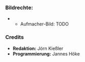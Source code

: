 ### Bildrechte:

- - Aufmacher-Bild: TODO

### Credits

- **Redaktion:** Jörn Kießler
- **Programmierung:** Jannes Höke
